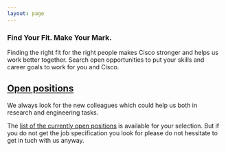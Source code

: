 ```yaml
---
layout: page
---
```


<script>
    import Banner from '../lib/Banner.svelte';
    import Section from '../lib/Section.svelte';
</script>

<Banner img="img/banner-jobs.jpg">

### Find Your Fit. Make Your Mark.

Finding the right fit for the right people makes Cisco stronger and helps us work better together.
Search open opportunities to put your skills and career goals to work for you and Cisco.

</Banner>

<Section>


# [Open positions](https://jobs.cisco.com/jobs/SearchJobs/cognitiveintelligence)

We always look for the new colleagues which could help us both in research and engineering tasks. 

The [list of the currently open positions](https://jobs.cisco.com/jobs/SearchJobs/cognitiveintelligence) is available for your selection.
But if you do not get the job specification you look for please do not hessitate to get in tuch with us anyway.
</Section>
